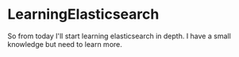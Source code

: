 # LearningElasticsearch
So from today I'll start learning elasticsearch in depth. I have a small knowledge but need to learn more.
